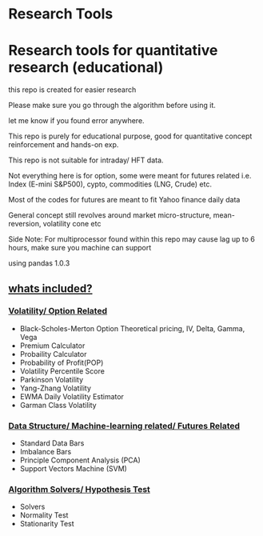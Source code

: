 # Research Tools
<h1>Research tools for quantitative research (educational)</h1>
<p>this repo is created for easier research</p>

<p>Please make sure you go through the algorithm before using it.</p>
<p>let me know if you found error anywhere.</p>
<p>This repo is purely for educational purpose, good for quantitative concept reinforcement and hands-on exp.</p>
<p>This repo is not suitable for intraday/ HFT data.</p>
<p>Not everything here is for option, some were meant for futures related i.e. Index (E-mini S&P500), cypto, commodities (LNG, Crude) etc.</p>
<p>Most of the codes for futures are meant to fit Yahoo finance daily data</p>
<p>General concept still revolves around market micro-structure, mean-reversion, volatility cone etc</p>
<p>Side Note: For multiprocessor found within this repo may cause lag up to 6 hours, make sure you machine can support</p>
<p>using pandas 1.0.3</p>

<h2><u>whats included?</u></h2>
<h3><u>Volatility/ Option Related</u></h3>
<ul>
  <li>Black-Scholes-Merton Option Theoretical pricing, IV, Delta, Gamma, Vega</li>
  <li>Premium Calculator</li>
  <li>Probaility Calculator</li>
  <li>Probability of Profit(POP)</li>
  <li>Volatility Percentile Score</li>
  <li>Parkinson Volatility</li>
  <li>Yang-Zhang Volatility</li>
  <li>EWMA Daily Volatility Estimator</li>
  <li>Garman Class Volatility</li>
</ul>
<h3><u>Data Structure/ Machine-learning related/ Futures Related</u></h3>
<ul>
  <li>Standard Data Bars</li>
  <li>Imbalance Bars</li>
  <li>Principle Component Analysis (PCA)</li>
  <li>Support Vectors Machine (SVM)</li>
</ul>
<h3><u>Algorithm Solvers/ Hypothesis Test</u></h3>
<ul>
  <li>Solvers</li>
  <li>Normality Test</li>
  <li>Stationarity Test</li>
</ul>
